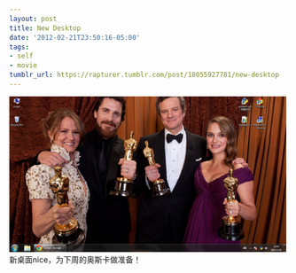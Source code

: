 ```yaml
---
layout: post
title: New Desktop
date: '2012-02-21T23:50:16-05:00'
tags:
- self
- movie
tumblr_url: https://rapturer.tumblr.com/post/18055927781/new-desktop
---
```

![](/assets/img/tumblr_lzs2ikqaid1r0cnr9.png)新桌面nice，为下周的奥斯卡做准备！


